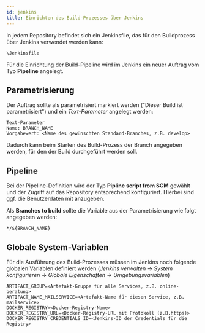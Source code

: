 ```yaml
---
id: jenkins
title: Einrichten des Build-Prozesses über Jenkins
---
```

In jedem Repository befindet sich ein Jenkinsfile, das für den Buildprozess über Jenkins verwendet werden kann:

`\Jenkinsfile`

Für die Einrichtung der Build-Pipeline wird im Jenkins ein neuer Auftrag vom Typ __Pipeline__ angelegt.

## Parametrisierung
Der Auftrag sollte als parametrisiert markiert werden ("Dieser Build ist parametrisiert") und ein _Text-Parameter_ angelegt werden:

```
Text-Parameter
Name: BRANCH_NAME
Vorgabewert: <Name des gewünschten Standard-Branches, z.B. develop>
```

Dadurch kann beim Starten des Build-Prozess der Branch angegeben werden, für den der Build durchgeführt werden soll.

## Pipeline
Bei der Pipeline-Definition wird der Typ __Pipline script from SCM__ gewählt und der Zugriff auf das Repository entsprechend konfiguriert. Hierbei sind ggf. die Benutzerdaten mit anzugeben. 

Als __Branches to build__ sollte die Variable aus der Parametrisierung wie folgt angegeben werden:

`*/${BRANCH_NAME}`

## Globale System-Variablen
Für die Ausführung des Build-Prozesses müssen im Jenkins noch folgende globalen Variablen definiert werden (_Jenkins verwalten_ -> _System konfigurieren_ -> _Globale Eigenschaften_ -> _Umgebungsvariablen_)

```
ARTIFACT_GROUP=<Artefakt-Gruppe für alle Services, z.B. online-beratung>
ARTIFACT_NAME_MAILSERVICE=<Artefakt-Name für diesen Service, z.B. mailservice>
DOCKER_REGISTRY=<Docker-Registry-Name>
DOCKER_REGISTRY_URL=<Docker-Registry-URL mit Protokoll (z.B.https)>
DOCKER_REGISTRY_CREDENTIALS_ID=<Jenkins-ID der Credentials für die Registry>
```